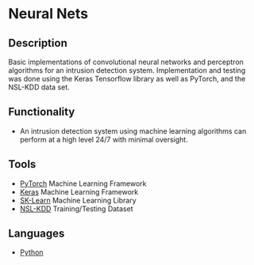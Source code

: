 # Neural Nets


## Description
Basic implementations of convolutional neural networks and perceptron algorithms for an intrusion detection system. Implementation and testing was done using the Keras Tensorflow library as well as PyTorch, and the NSL-KDD data set. 

## Functionality
- An intrusion detection system using machine learning algorithms can perform at a high level 24/7 with minimal oversight.

## Tools
- [PyTorch](https://pytorch.org/) Machine Learning Framework
- [Keras](https://keras.io/) Machine Learning Framework
- [SK-Learn](https://scikit-learn.org/stable/) Machine Learning Library
- [NSL-KDD](https://www.unb.ca/cic/datasets/nsl.html) Training/Testing Dataset

## Languages
- [Python](https://www.python.org/)
